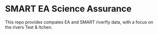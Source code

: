 # SMART EA Science Assurance

This repo provides compates EA and SMART riverfly data, with a focus on the rivers Test & Itchen.

